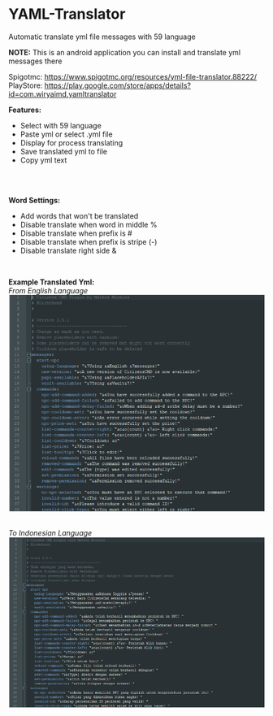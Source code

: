 # YAML-Translator
Automatic translate yml file messages with 59 language

**NOTE:** This is an android application you can install and translate yml messages there

Spigotmc: https://www.spigotmc.org/resources/yml-file-translator.88222/
<br>
PlayStore: https://play.google.com/store/apps/details?id=com.wiryaimd.yamltranslator

**Features:**
- Select with 59 language
- Paste yml or select .yml file
- Display for process translating
- Save translated yml to file
- Copy yml text
<br>
<br>

**Word Settings:**
- Add words that won't be translated
- Disable translate when word in middle %
- Disable translate when prefix is #
- Disable translate when prefix is stripe (-)
- Disable translate right side &
<br>

**Example Translated Yml:**<br>
*From English Language*<br>
![](fromrsw1.PNG?raw=true)
<br>
<br>

*To Indonesian Language*<br>
![](to3423.PNG?raw=true)
